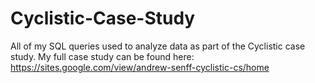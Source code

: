 # Cyclistic-Case-Study
All of my SQL queries used to analyze data as part of the Cyclistic case study.
My full case study can be found here: https://sites.google.com/view/andrew-senff-cyclistic-cs/home
